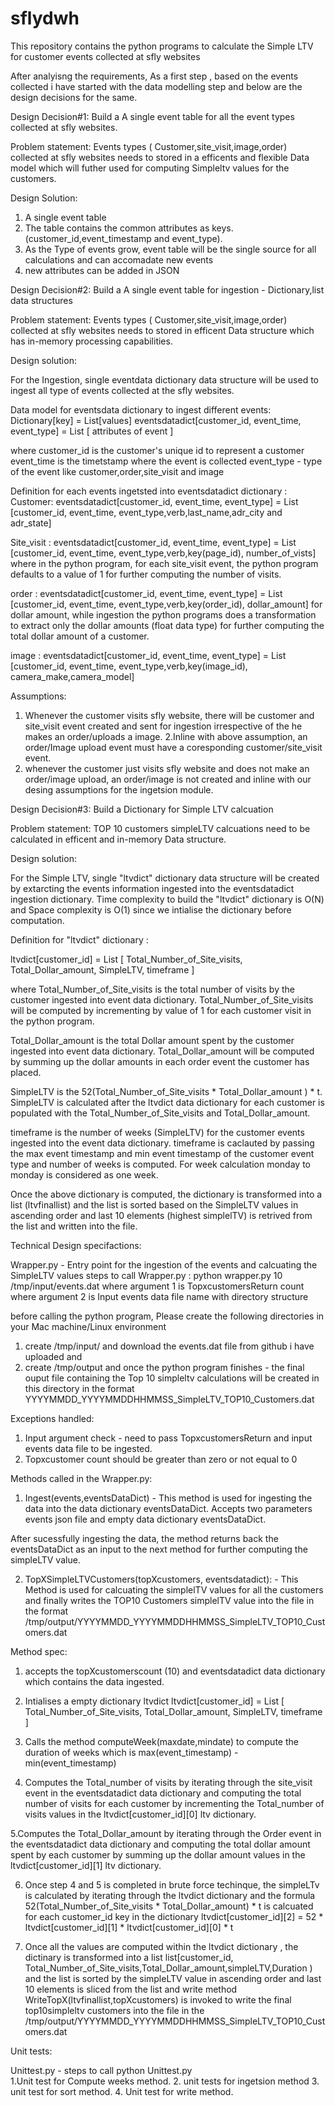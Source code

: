 # sflydwh
This repository contains the python programs to calculate the Simple LTV for customer events collected at sfly websites

After analyisng the requirements, As a first step , based on the events collected i have started with the data modelling step and below are the design decisions for the same. 



Design Decision#1: Build a A single event table for all the event types collected at sfly websites.

Problem statement: Events types ( Customer,site_visit,image,order) collected at sfly websites needs to stored in a efficents and flexible Data model which will futher used for computing Simpleltv values for the customers. 

Design Solution: 
1. A single event table
2. The table contains the common attributes as keys. (customer_id,event_timestamp and event_type). 
3. As the Type of events grow, event table will be the single source for all calculations and can accomadate new events
4. new attributes can be added in JSON 




Design Decision#2: Build a A single event table for ingestion  - Dictionary,list data structures

Problem statement: Events types ( Customer,site_visit,image,order) collected at sfly websites needs to stored in efficent Data structure which has in-memory processing capabilities. 

Design solution: 

For the Ingestion, single eventdata dictionary data structure will be used to ingest all type of events collected at the sfly websites. 

Data model for eventsdata dictionary to ingest different events: 
Dictionary[key]   = List[values]
eventsdatadict[customer_id, event_time, event_type]  = List [ attributes of event ]

where customer_id is the customer's unique id to represent a customer 
event_time  is the timetstamp where the event is collected 
event_type - type of the event like customer,order,site_visit and image 

Definition for each events ingetsted into eventsdatadict dictionary  : 
Customer: eventsdatadict[customer_id, event_time, event_type]  = List [customer_id, event_time, event_type,verb,last_name,adr_city and adr_state]

Site_visit : eventsdatadict[customer_id, event_time, event_type]  = List [customer_id, event_time, event_type,verb,key(page_id), number_of_vists]
where in the python program, for each site_visit event, the python program defaults to a value of 1 for further computing the number of visits. 

order : eventsdatadict[customer_id, event_time, event_type]  = List [customer_id, event_time, event_type,verb,key(order_id), dollar_amount]
for dollar amount, while ingestion the python programs does a transformation to extract only the  dollar amounts (float data type) for further computing the total dollar amount of a customer. 

image : eventsdatadict[customer_id, event_time, event_type]  = List [customer_id, event_time, event_type,verb,key(image_id), camera_make,camera_model]


Assumptions: 

1. Whenever the customer visits sfly website, there will be customer and site_visit event created and sent for ingestion irrespective of the he makes an order/uploads a image.
2.Inline with above assumption, an order/Image upload event must have a coresponding customer/site_visit event. 
3. whenever the customer just visits sfly website and does not make an order/image upload, an order/image is not created and inline with our desing assumptions for the ingetsion module. 




Design Decision#3: Build a Dictionary for Simple LTV calcuation 

Problem statement: TOP 10 customers simpleLTV calcuations need to be calculated in efficent and in-memory Data structure. 

Design solution: 

For the Simple LTV, single "ltvdict" dictionary data structure will be created by extarcting the events information ingested into the eventsdatadict ingestion dictionary. Time complexity to build the "ltvdict" dictionary is O(N) and Space complexity is O(1) since we intialise the dictionary before computation. 

Definition for "ltvdict"  dictionary  :

ltvdict[customer_id]  = List [ Total_Number_of_Site_visits, Total_Dollar_amount, SimpleLTV, timeframe ]

where Total_Number_of_Site_visits is the total number of visits by the customer ingested into event data dictionary. Total_Number_of_Site_visits will be computed by incrementing by value of 1 for each customer visit in the python program. 

Total_Dollar_amount is the total Dollar amount spent by the customer ingested into event data dictionary. Total_Dollar_amount will be computed by summing up the dollar amounts in each order event the customer has placed.

SimpleLTV is the 52(Total_Number_of_Site_visits * Total_Dollar_amount ) * t. SimpleLTV is calculated after the ltvdict data dictionary for each customer is populated with the Total_Number_of_Site_visits and Total_Dollar_amount. 

timeframe is the number of weeks (SimpleLTV) for the customer events ingested into the event data dictionary. timeframe is caclauted by passing the max event timestamp and min event timestamp of the customer event type and number of weeks is computed. For week calculation monday to monday is considered as one week. 


Once the above dictionary is computed, the dictionary is transformed into a list (ltvfinallist)  and the list is sorted based on the SimpleLTV values in ascending order and last 10 elements (highest simplelTV)  is retrived from the list and written into the file. 





Technical Design specifactions: 

Wrapper.py  - Entry point for the ingestion of the events and calcuating the SimpleLTV values
steps to call Wrapper.py :
python wrapper.py 10 /tmp/input/events.dat 
where argument 1 is TopxcustomersReturn count
where argument 2 is Input events data file name with directory structure

before calling the python program, Please create the following directories in your Mac machine/Linux environment

1. create /tmp/input/ and download the events.dat file from github  i have uploaded and 
2. create /tmp/output and once the python program finishes - the final ouput file containing the Top 10 simpleltv calculations will be created in this directory in the format YYYYMMDD_YYYYMMDDHHMMSS_SimpleLTV_TOP10_Customers.dat

Exceptions handled: 
1. Input argument check - need to pass TopxcustomersReturn and input events data file to be ingested. 
2. Topxcustomer count should be greater than zero or not equal to 0

Methods called in the Wrapper.py: 

1. Ingest(events,eventsDataDict) - This method is used for ingesting the data into the data dictionary eventsDataDict. Accepts two parameters events json file and empty data dictionary eventsDataDict. 

After sucessfully ingesting the data, the method returns back the eventsDataDict as an input to the next method for further computing the simpleLTV value. 

2. TopXSimpleLTVCustomers(topXcustomers, eventsdatadict): - This Method is used for calcuating the simplelTV values for all the customers and finally writes the TOP10 Customers simplelTV value into the file in the format /tmp/output/YYYYMMDD_YYYYMMDDHHMMSS_SimpleLTV_TOP10_Customers.dat

Method spec: 
1. accepts the topXcustomerscount (10) and eventsdatadict data dictionary which contains the data ingested. 

2. Intialises a empty dictionary ltvdict ltvdict[customer_id]  = List [ Total_Number_of_Site_visits, Total_Dollar_amount, SimpleLTV, timeframe ]

3. Calls the method computeWeek(maxdate,mindate) to compute the duration of weeks which is max(event_timestamp) - min(event_timestamp) 

4. Computes the Total_number of visits by iterating through the site_visit event in the eventsdatadict data dictionary   and computing the total number of visits for each customer by incrementing the Total_number of visits values in the ltvdict[customer_id][0] ltv dictionary.

5.Computes the Total_Dollar_amount by iterating through the Order event in the eventsdatadict data dictionary   and computing the total dollar amount spent by each customer by summing up the dollar amount values in the ltvdict[customer_id][1] ltv dictionary.

6. Once step 4 and 5 is completed in brute force techinque, the simpleLTv is calculated by iterating through the ltvdict dictionary and the formula 52(Total_Number_of_Site_visits * Total_Dollar_amount) * t is calcuated for each customer_id key in the dictionary ltvdict[customer_id][2] = 52 * ltvdict[customer_id][1] * ltvdict[customer_id][0] * t

7. Once all the values are computed within the ltvdict dictionary , the dictinary is transformed into a list list[customer_id, Total_Number_of_Site_visits,Total_Dollar_amount,simpleLTV,Duration ) 
and the list is sorted by the simpleLTV value in ascending order and last 10 elements is sliced from the list and write method
WriteTopX(ltvfinallist,topXcustomers) is invoked to write the final top10simpleltv customers into the file in the /tmp/output/YYYYMMDD_YYYYMMDDHHMMSS_SimpleLTV_TOP10_Customers.dat


Unit tests: 

Unittest.py - steps to call
python Unittest.py  
1.Unit test for Compute weeks method.
2. unit tests for ingetsion method
3. unit test for sort method. 
4. Unit test for write method. 
















